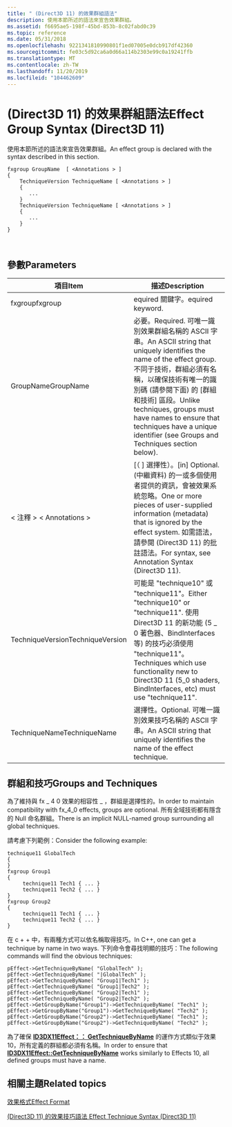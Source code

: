 ```yaml
---
title: " (Direct3D 11) 的效果群組語法"
description: 使用本節所述的語法來宣告效果群組。
ms.assetid: f6695ae5-198f-45bd-853b-8c02fabd0c39
ms.topic: reference
ms.date: 05/31/2018
ms.openlocfilehash: 9221341810990801f1ed07005e0dcb917df42360
ms.sourcegitcommit: fe03c5d92ca6a0d66a114b2303e99c0a19241ffb
ms.translationtype: MT
ms.contentlocale: zh-TW
ms.lasthandoff: 11/20/2019
ms.locfileid: "104462609"
---
```

# <a name="effect-group-syntax-direct3d-11"></a><span data-ttu-id="dcffb-103"> (Direct3D 11) 的效果群組語法</span><span class="sxs-lookup"><span data-stu-id="dcffb-103">Effect Group Syntax (Direct3D 11)</span></span>

<span data-ttu-id="dcffb-104">使用本節所述的語法來宣告效果群組。</span><span class="sxs-lookup"><span data-stu-id="dcffb-104">An effect group is declared with the syntax described in this section.</span></span>


```
fxgroup GroupName  [ <Annotations > ]
{
    TechniqueVersion TechniqueName [ <Annotations > ] 
    { 
       ...
    } 
    TechniqueVersion TechniqueName [ <Annotations > ] 
    { 
       ...
    } 
}



```



## <a name="parameters"></a><span data-ttu-id="dcffb-105">參數</span><span class="sxs-lookup"><span data-stu-id="dcffb-105">Parameters</span></span>



| <span data-ttu-id="dcffb-106">項目</span><span class="sxs-lookup"><span data-stu-id="dcffb-106">Item</span></span>                                                                                                                                                                           | <span data-ttu-id="dcffb-107">描述</span><span class="sxs-lookup"><span data-stu-id="dcffb-107">Description</span></span>                                                                                                                                                                                                                         |
|--------------------------------------------------------------------------------------------------------------------------------------------------------------------------------|-------------------------------------------------------------------------------------------------------------------------------------------------------------------------------------------------------------------------------------|
| <span data-ttu-id="dcffb-108"><span id="fxgroup"></span><span id="FXGROUP"></span>fxgroup</span><span class="sxs-lookup"><span data-stu-id="dcffb-108"><span id="fxgroup"></span><span id="FXGROUP"></span>fxgroup</span></span><br/>                                                                                                         | <span data-ttu-id="dcffb-109">equired 關鍵字。</span><span class="sxs-lookup"><span data-stu-id="dcffb-109">equired keyword.</span></span><br/>                                                                                                                                                                                                         |
| <span data-ttu-id="dcffb-110"><span id="GroupName"></span><span id="groupname"></span><span id="GROUPNAME"></span>GroupName</span><span class="sxs-lookup"><span data-stu-id="dcffb-110"><span id="GroupName"></span><span id="groupname"></span><span id="GROUPNAME"></span>GroupName</span></span><br/>                                                                       | <span data-ttu-id="dcffb-111">必要。</span><span class="sxs-lookup"><span data-stu-id="dcffb-111">Required.</span></span> <span data-ttu-id="dcffb-112">可唯一識別效果群組名稱的 ASCII 字串。</span><span class="sxs-lookup"><span data-stu-id="dcffb-112">An ASCII string that uniquely identifies the name of the effect group.</span></span> <span data-ttu-id="dcffb-113">不同于技術，群組必須有名稱，以確保技術有唯一的識別碼 (請參閱下面) 的 [群組和技術] 區段。</span><span class="sxs-lookup"><span data-stu-id="dcffb-113">Unlike techniques, groups must have names to ensure that techniques have a unique identifier (see Groups and Techniques section below).</span></span><br/> |
| <span data-ttu-id="dcffb-114"><span id="_______________Annotations__"></span><span id="_______________annotations__"></span><span id="_______________ANNOTATIONS__"></span> < 注釋 ></span><span class="sxs-lookup"><span data-stu-id="dcffb-114"><span id="_______________Annotations__"></span><span id="_______________annotations__"></span><span id="_______________ANNOTATIONS__"></span> < Annotations ></span></span><br/> | <span data-ttu-id="dcffb-115">\[（ \] 選擇性）。</span><span class="sxs-lookup"><span data-stu-id="dcffb-115">\[in\] Optional.</span></span> <span data-ttu-id="dcffb-116"> (中繼資料) 的一或多個使用者提供的資訊，會被效果系統忽略。</span><span class="sxs-lookup"><span data-stu-id="dcffb-116">One or more pieces of user-supplied information (metadata) that is ignored by the effect system.</span></span> <span data-ttu-id="dcffb-117">如需語法，請參閱 (Direct3D 11) 的批註語法。</span><span class="sxs-lookup"><span data-stu-id="dcffb-117">For syntax, see Annotation Syntax (Direct3D 11).</span></span> <br/>                                                      |
| <span data-ttu-id="dcffb-118"><span id="TechniqueVersion"></span><span id="techniqueversion"></span><span id="TECHNIQUEVERSION"></span>TechniqueVersion</span><span class="sxs-lookup"><span data-stu-id="dcffb-118"><span id="TechniqueVersion"></span><span id="techniqueversion"></span><span id="TECHNIQUEVERSION"></span>TechniqueVersion</span></span><br/>                                           | <span data-ttu-id="dcffb-119">可能是 "technique10" 或 "technique11"。</span><span class="sxs-lookup"><span data-stu-id="dcffb-119">Either "technique10" or "technique11".</span></span> <span data-ttu-id="dcffb-120">使用 Direct3D 11 的新功能 (5 \_ 0 著色器、BindInterfaces 等) 的技巧必須使用 "technique11"。</span><span class="sxs-lookup"><span data-stu-id="dcffb-120">Techniques which use functionality new to Direct3D 11 (5\_0 shaders, BindInterfaces, etc) must use "technique11".</span></span><br/>                                                                 |
| <span data-ttu-id="dcffb-121"><span id="TechniqueName"></span><span id="techniquename"></span><span id="TECHNIQUENAME"></span>TechniqueName</span><span class="sxs-lookup"><span data-stu-id="dcffb-121"><span id="TechniqueName"></span><span id="techniquename"></span><span id="TECHNIQUENAME"></span>TechniqueName</span></span><br/>                                                       | <span data-ttu-id="dcffb-122">選擇性。</span><span class="sxs-lookup"><span data-stu-id="dcffb-122">Optional.</span></span> <span data-ttu-id="dcffb-123">可唯一識別效果技巧名稱的 ASCII 字串。</span><span class="sxs-lookup"><span data-stu-id="dcffb-123">An ASCII string that uniquely identifies the name of the effect technique.</span></span> <br/>                                                                                                                                    |



 

## <a name="groups-and-techniques"></a><span data-ttu-id="dcffb-124">群組和技巧</span><span class="sxs-lookup"><span data-stu-id="dcffb-124">Groups and Techniques</span></span>

<span data-ttu-id="dcffb-125">為了維持與 fx \_ 4 0 效果的相容性 \_ ，群組是選擇性的。</span><span class="sxs-lookup"><span data-stu-id="dcffb-125">In order to maintain compatibility with fx\_4\_0 effects, groups are optional.</span></span> <span data-ttu-id="dcffb-126">所有全域技術都有隱含的 Null 命名群組。</span><span class="sxs-lookup"><span data-stu-id="dcffb-126">There is an implicit NULL-named group surrounding all global techniques.</span></span>

<span data-ttu-id="dcffb-127">請考慮下列範例：</span><span class="sxs-lookup"><span data-stu-id="dcffb-127">Consider the following example:</span></span>


```
technique11 GlobalTech
{
}
fxgroup Group1
{
     technique11 Tech1 { ... }
     technique11 Tech2 { ... }
}
fxgroup Group2
{
     technique11 Tech1 { ... }
     technique11 Tech2 { ... }
}
```



<span data-ttu-id="dcffb-128">在 c + + 中，有兩種方式可以依名稱取得技巧。</span><span class="sxs-lookup"><span data-stu-id="dcffb-128">In C++, one can get a technique by name in two ways.</span></span> <span data-ttu-id="dcffb-129">下列命令會尋找明顯的技巧：</span><span class="sxs-lookup"><span data-stu-id="dcffb-129">The following commands will find the obvious techniques:</span></span>


```
pEffect->GetTechniqueByName( "GlobalTech" );
pEffect->GetTechniqueByName( "|GlobalTech" );
pEffect->GetTechniqueByName( "Group1|Tech1" );
pEffect->GetTechniqueByName( "Group1|Tech2" );
pEffect->GetTechniqueByName( "Group2|Tech1" );
pEffect->GetTechniqueByName( "Group2|Tech2" );
pEffect->GetGroupByName("Group1")->GetTechniqueByName( "Tech1" );
pEffect->GetGroupByName("Group1")->GetTechniqueByName( "Tech2" );
pEffect->GetGroupByName("Group2")->GetTechniqueByName( "Tech1" );
pEffect->GetGroupByName("Group2")->GetTechniqueByName( "Tech2" );
```



<span data-ttu-id="dcffb-130">為了確保 [**ID3DX11Effect：： GetTechniqueByName**](id3dx11effect-gettechniquebyname.md) 的運作方式類似于效果10，所有定義的群組都必須有名稱。</span><span class="sxs-lookup"><span data-stu-id="dcffb-130">In order to ensure that [**ID3DX11Effect::GetTechniqueByName**](id3dx11effect-gettechniquebyname.md) works similarly to Effects 10, all defined groups must have a name.</span></span>

## <a name="related-topics"></a><span data-ttu-id="dcffb-131">相關主題</span><span class="sxs-lookup"><span data-stu-id="dcffb-131">Related topics</span></span>

<dl> <dt>

[<span data-ttu-id="dcffb-132">效果格式</span><span class="sxs-lookup"><span data-stu-id="dcffb-132">Effect Format</span></span>](d3d11-effect-format.md)
</dt> <dt>

[<span data-ttu-id="dcffb-133"> (Direct3D 11) 的效果技巧語法 </span><span class="sxs-lookup"><span data-stu-id="dcffb-133">Effect Technique Syntax (Direct3D 11)</span></span>](d3d11-effect-technique-syntax.md)
</dt> </dl>

 

 





